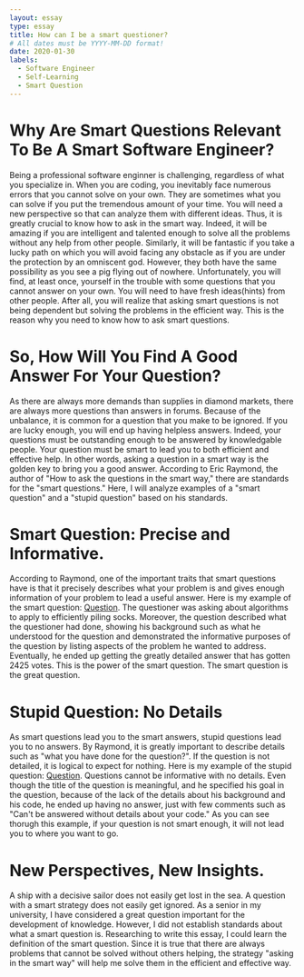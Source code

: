 ```yaml
---
layout: essay
type: essay
title: How can I be a smart questioner?
# All dates must be YYYY-MM-DD format!
date: 2020-01-30
labels:
  - Software Engineer
  - Self-Learning
  - Smart Question
---
```


# Why Are Smart Questions Relevant To Be A Smart Software Engineer?
Being a professional software enginner is challenging, regardless of what you specialize in. When you are coding, you inevitably face numerous errors that you cannot solve on your own. They are sometimes what you can solve if you put the tremendous amount of your time. You will need a new perspective so that can analyze them with different ideas. Thus, it is greatly crucial to know how to ask in the smart way. Indeed, it will be amazing if you are intelligent and talented enough to solve all the problems without any help from other people. Similarly, it will be fantastic if you take a lucky path on which you will avoid facing any obstacle as if you are under the protection by an omniscent god. However, they both have the same possibility as you see a pig flying out of nowhere. Unfortunately, you will find, at least once, yourself in the trouble with some questions that you cannot answer on your own. You will need to have fresh ideas(hints) from other people. After all, you will realize that asking smart questions is not being dependent but solving the problems in the efficient way. This is the reason why you need to know how to ask smart questions.  

# So, How Will You Find A Good Answer For Your Question?
As there are always more demands than supplies in diamond markets, there are always more questions than answers in forums. Because of the unbalance, it is common for a question that you make to be ignored. If you are lucky enough, you will end up having helpless answers. Indeed, your questions must be outstanding enough to be answered by knowledgable people. Your question must be smart to lead you to both efficient and effective help. In other words, asking a question in a smart way is the golden key to bring you a good answer. According to Eric Raymond, the author of "How to ask the questions in the smart way," there are standards for the "smart questions." Here, I will analyze examples of a "smart question" and a "stupid question" based on his standards.

# Smart Question: Precise and Informative.
According to Raymond, one of the important traits that smart questions have is that it precisely describes what your problem is and gives enough information of your problem to lead a useful answer. Here is my example of the smart question: 
[Question](https://stackoverflow.com/questions/14415881/how-to-pair-socks-from-a-pile-efficiently). 
The questioner was asking about algorithms to apply to efficiently piling socks. Moreover, the question described what the questioner had done, showing his background such as what he understood for the question and demonstrated the informative purposes of the question by listing aspects of the problem he wanted to address. Eventually, he ended up getting the greatly detailed answer that has gotten 2425 votes. This is the power of the smart question. The smart question is the great question.

# Stupid Question: No Details
As smart questions lead you to the smart answers, stupid questions lead you to no answers. By Raymond, it is greatly important to describe details such as "what you have done for the question?". If the question is not detailed, it is logical to expect for nothing. Here is my example of the stupid question: 
[Question](https://stackoverflow.com/questions/6201279/symfony2-how-to-get-all-entities-of-one-type-which-are-marked-with-edit-acl-p).
Questions cannot be informative with no details. Even though the title of the question is meaningful, and he specified his goal in the question, because of the lack of the details about his background and his code, he ended up having no answer, just with few comments such as "Can't be answered without details about your code." As you can see thorugh this example, if your question is not smart enough, it will not lead you to where you want to go.

# New Perspectives, New Insights.
A ship with a decisive sailor does not easily get lost in the sea. A question with a smart strategy does not easily get ignored. As a senior in my university, I have considered a great question important for the development of knowledge. However, I did not establish standards about what a smart question is. Researching to write this essay, I could learn the definition of the smart question. Since it is true that there are always problems that cannot be solved without others helping, the strategy "asking in the smart way" will help me solve them in the efficient and effective way.



